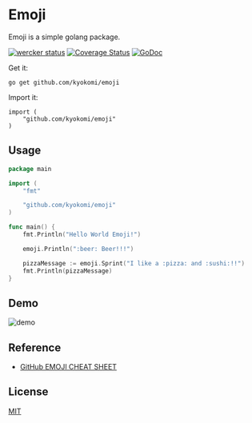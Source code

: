 # Emoji
Emoji is a simple golang package.

[![wercker status](https://app.wercker.com/status/7bef60de2c6d3e0e6c13d56b2393c5d8/s/master "wercker status")](https://app.wercker.com/project/byKey/7bef60de2c6d3e0e6c13d56b2393c5d8)
[![Coverage Status](https://coveralls.io/repos/kyokomi/emoji/badge.png?branch=master)](https://coveralls.io/r/kyokomi/emoji?branch=master)
[![GoDoc](https://godoc.org/github.com/kyokomi/emoji?status.svg)](https://godoc.org/github.com/kyokomi/emoji)

Get it:

```
go get github.com/kyokomi/emoji
```

Import it:

```
import (
	"github.com/kyokomi/emoji"
)
```

## Usage

```go
package main

import (
	"fmt"

	"github.com/kyokomi/emoji"
)

func main() {
	fmt.Println("Hello World Emoji!")

	emoji.Println(":beer: Beer!!!")

	pizzaMessage := emoji.Sprint("I like a :pizza: and :sushi:!!")
	fmt.Println(pizzaMessage)
}
```

## Demo

![demo](screen/image.png)

## Reference

- [GitHub EMOJI CHEAT SHEET](http://www.emoji-cheat-sheet.com/)

## License

[MIT](https://github.com/kyokomi/emoji/blob/master/LICENSE)
